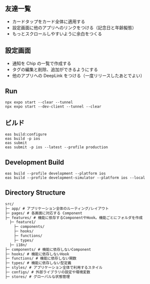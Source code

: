 
## 友達一覧

- カードタップをカード全体に適用する
- 設定画面に他のアプリへのリンクをつける（記念日と年齢擬態）
- もっとスクロールしやすいように余白をつくる

## 設定画面

- 通知を Chip の一覧で作成する
- タグの編集と削除、追加ができるようにする
- 他のアプリへの DeepLink をつける（一度リリースしたあとでよい）

## Run

```shell
npx expo start --clear --tunnel
npx expo start --dev-client --tunnel --clear
```

## ビルド

```shell
eas build:configure
eas build -p ios
eas submit
eas submit -p ios --latest --profile production
```

## Development Build

```shell
eas build --profile development --platform ios
eas build --profile development-simulator --platform ios --local
```

## Directory Structure

```txt
src/
├─ app/ # アプリケーション全体のルーティング/レイアウト
├─ pages/ # 各画面に対応する Component
├─ features/ # 機能に依存するComponentやHook。機能ごとにフォルダを作成
  ├─ feature1/
    ├─ components/
    ├─ hooks/
    ├─ functions/
    ├─ types/
  ├─ i18n/
├─ components/ # 機能に依存しないComponent
├─ hooks/ # 機能に依存しないHook
├─ functions/ # 機能に依存しない関数
├─ types/ # 機能に依存しない型定義
├─ styles/ # アプリケーション全体で利用するスタイル
├─ configs/ # 外部ライブラリの設定や環境変数
├─ stores/ # グローバルな状態管理
```